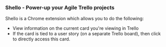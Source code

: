 ### Shello - Power-up your Agile Trello projects

Shello is a Chrome extension which allows you to do the following:

- View information on the current card you're viewing in Trello
- If the card is tied to a user story (on a separate Trello board), then click to directly access this card.
